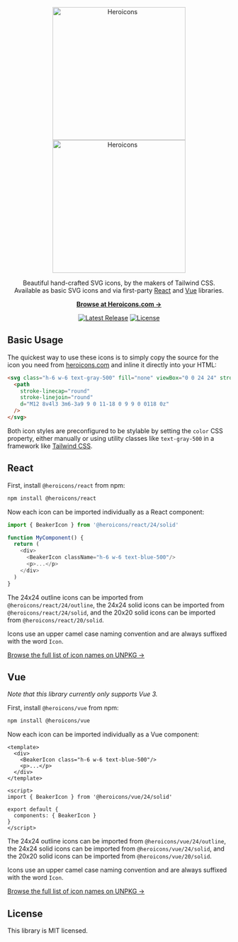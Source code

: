 <p align="center">
  <a href="https://heroicons.com/#gh-light-mode-only" target="_blank">
    <img src="./.github/logo-light.svg" alt="Heroicons" width="300">
  </a>
  <a href="https://heroicons.com/#gh-dark-mode-only" target="_blank">
    <img src="./.github/logo-dark.svg" alt="Heroicons" width="300">
  </a>
</p>

<p align="center">
  Beautiful hand-crafted SVG icons, by the makers of Tailwind CSS. <br>Available as basic SVG icons and via first-party <a href="#react">React</a> and <a href="#vue">Vue</a> libraries.
<p>

<p align="center">
  <a href="https://heroicons.com"><strong>Browse at Heroicons.com &rarr;</strong></a>
</p>


<p align="center">
    <a href="https://github.com/tailwindlabs/heroicons/releases"><img src="https://img.shields.io/npm/v/heroicons" alt="Latest Release"></a>
    <a href="https://github.com/tailwindlabs/heroicons/blob/master/LICENSE"><img src="https://img.shields.io/npm/l/heroicons.svg" alt="License"></a>
</p>


## Basic Usage

The quickest way to use these icons is to simply copy the source for the icon you need from [heroicons.com](https://heroicons.com) and inline it directly into your HTML:

```html
<svg class="h-6 w-6 text-gray-500" fill="none" viewBox="0 0 24 24" stroke="currentColor" stroke-width="2">
  <path
    stroke-linecap="round"
    stroke-linejoin="round"
    d="M12 8v4l3 3m6-3a9 9 0 11-18 0 9 9 0 0118 0z"
  />
</svg>
```

Both icon styles are preconfigured to be stylable by setting the `color` CSS property, either manually or using utility classes like `text-gray-500` in a framework like [Tailwind CSS](https://tailwindcss.com).

## React

First, install `@heroicons/react` from npm:

```sh
npm install @heroicons/react
```

Now each icon can be imported individually as a React component:

```js
import { BeakerIcon } from '@heroicons/react/24/solid'

function MyComponent() {
  return (
    <div>
      <BeakerIcon className="h-6 w-6 text-blue-500"/>
      <p>...</p>
    </div>
  )
}
```

The 24x24 outline icons can be imported from `@heroicons/react/24/outline`, the 24x24 solid icons can be imported from `@heroicons/react/24/solid`, and the 20x20 solid icons can be imported from `@heroicons/react/20/solid`.

Icons use an upper camel case naming convention and are always suffixed with the word `Icon`.

[Browse the full list of icon names on UNPKG &rarr;](https://unpkg.com/browse/@heroicons/react/24/outline/)


## Vue

*Note that this library currently only supports Vue 3.*

First, install `@heroicons/vue` from npm:

```sh
npm install @heroicons/vue
```

Now each icon can be imported individually as a Vue component:

```vue
<template>
  <div>
    <BeakerIcon class="h-6 w-6 text-blue-500"/>
    <p>...</p>
  </div>
</template>

<script>
import { BeakerIcon } from '@heroicons/vue/24/solid'

export default {
  components: { BeakerIcon }
}
</script>
```

The 24x24 outline icons can be imported from `@heroicons/vue/24/outline`, the 24x24 solid icons can be imported from `@heroicons/vue/24/solid`, and the 20x20 solid icons can be imported from `@heroicons/vue/20/solid`.

Icons use an upper camel case naming convention and are always suffixed with the word `Icon`.

[Browse the full list of icon names on UNPKG &rarr;](https://unpkg.com/browse/@heroicons/vue/24/outline/)

## License

This library is MIT licensed.
